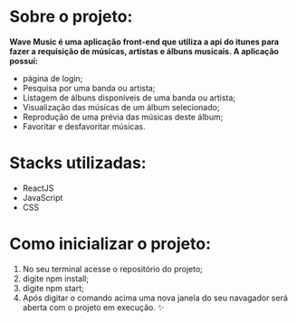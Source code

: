 # Sobre o projeto:
 
**Wave Music é uma aplicação front-end que utiliza a api do itunes para fazer a requisição de músicas, artistas e álbuns musicais.
A aplicação possuí:**

  - página de login;
  - Pesquisa por uma banda ou artista;
  - Listagem de álbuns disponíveis de uma banda ou artista;
  - Visualização das músicas de um álbum selecionado;
  - Reprodução de uma prévia das músicas deste álbum;
  - Favoritar e desfavoritar músicas.


# Stacks utilizadas:

- ReactJS
- JavaScript
- CSS

# Como inicializar o projeto:

1. No seu terminal acesse o repositório do projeto;
2. digite npm install;
3. digite npm start;
4. Após digitar o comando acima uma nova janela do seu navagador será aberta com o 
projeto em execução. :sparkles:	
